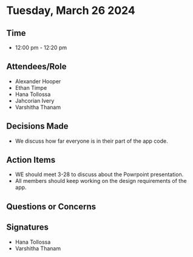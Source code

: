 # Tuesday, March 26 2024
## Time
- 12:00 pm - 12:20 pm
## Attendees/Role
- Alexander Hooper
- Ethan Timpe
- Hana Tollossa
- Jahcorian Ivery
- Varshitha Thanam
## Decisions Made
- We discuss how far everyone is in their part of the app code.
## Action Items
- WE should meet 3-28 to discuss about the Powrpoint presentation.
- All members should keep working on the design requirements of the app.
## Questions or Concerns

## Signatures  
- Hana Tollossa
- Varshitha Thanam

